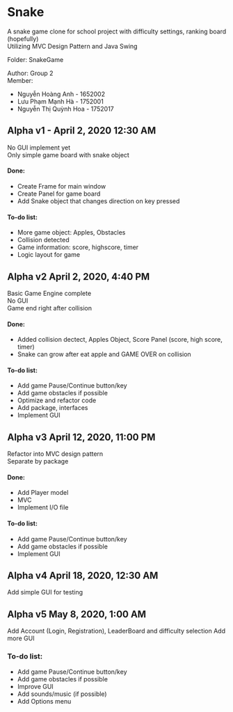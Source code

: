 ﻿# Snake
A snake game clone for school project with difficulty settings, ranking board (hopefully)  
Utilizing MVC Design Pattern and Java Swing  

Folder: SnakeGame  

Author: Group 2  
Member: 
 - Nguyễn Hoàng Anh - 1652002
 - Lưu Phạm Mạnh Hà - 1752001
 - Nguyễn Thị Quỳnh Hoa - 1752017

## Alpha v1 - April 2, 2020 12:30 AM
No GUI implement yet  
Only simple game board with snake object
#### Done: 
 - Create Frame for main window
 - Create Panel for game board
 - Add Snake object that changes direction on key pressed
#### To-do list:
 - More game object: Apples, Obstacles
 - Collision detected
 - Game information: score, highscore, timer
 - Logic layout for game

## Alpha v2 April 2, 2020, 4:40 PM

Basic Game Engine complete  
No GUI  
Game end right after collision  
#### Done:
 - Added collision dectect, Apples Object, Score Panel (score, high score, timer)
 - Snake can grow after eat apple and GAME OVER on collision
#### To-do list:
 - Add game Pause/Continue button/key
 - Add game obstacles if possible
 - Optimize and refactor code
 - Add package, interfaces
 - Implement GUI

## Alpha v3 April 12, 2020, 11:00 PM

Refactor into MVC design pattern  
Separate by package  
#### Done: 
 - Add Player model
 - MVC
 - Implement I/O file
#### To-do list:
 - Add game Pause/Continue button/key
 - Add game obstacles if possible
 - Implement GUI

## Alpha v4 April 18, 2020, 12:30 AM

Add simple GUI for testing

## Alpha v5 May 8, 2020, 1:00 AM

Add Account (Login, Registration), LeaderBoard and difficulty selection
Add more GUI
### To-do list:
 - Add game Pause/Continue button/key
 - Add game obstacles if possible
 - Improve GUI
 - Add sounds/music (if possible)
 - Add Options menu